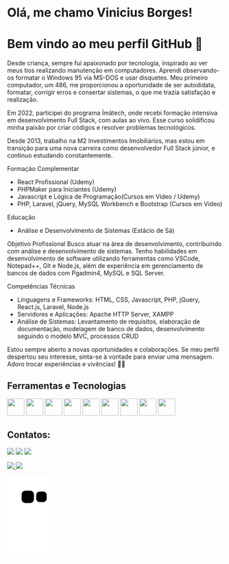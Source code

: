 # Olá, me chamo Vinicius Borges! 

# Bem vindo ao meu perfil GitHub 👋

Desde criança, sempre fui apaixonado por tecnologia, inspirado ao ver meus tios realizando manutenção em computadores. Aprendi observando-os formatar o Windows 95 via MS-DOS e usar disquetes. Meu primeiro computador, um 486, me proporcionou a oportunidade de ser autodidata, formatar, corrigir erros e consertar sistemas, o que me trazia satisfação e realização.

Em 2022, participei do programa Ímãtech, onde recebi formação intensiva em desenvolvimento Full Stack, com aulas ao vivo. Esse curso solidificou minha paixão por criar códigos e resolver problemas tecnológicos.

Desde 2013, trabalho na M2 Investimentos Imobiliários, mas estou em transição para uma nova carreira como desenvolvedor Full Stack júnior, e continuo estudando constantemente.

Formação Complementar
- React Profissional (Udemy)
- PHPMaker para Iniciantes (Udemy)
- Javascript e Lógica de Programação(Cursos em Vídeo / Udemy)
- PHP, Laravel, jQuery, MySQL Workbench e Bootstrap (Cursos em Vídeo)

Educação
- Análise e Desenvolvimento de Sistemas (Estácio de Sá)

Objetivo Profissional
Busco atuar na área de desenvolvimento, contribuindo com análise e desenvolvimento de sistemas. Tenho habilidades em desenvolvimento de software utilizando ferramentas como VSCode, Notepad++, Git e Node.js, além de experiência em gerenciamento de bancos de dados com Pgadmin4, MySQL e SQL Server.

Competências Técnicas
- Linguagens e Frameworks: HTML, CSS, Javascript, PHP, jQuery, React.js, Laravel, Node.js
- Servidores e Aplicações: Apache HTTP Server, XAMPP
- Análise de Sistemas: Levantamento de requisitos, elaboração de documentação, modelagem de banco de dados, desenvolvimento seguindo o modelo MVC, processos CRUD

Estou sempre aberto a novas oportunidades e colaborações. Se meu perfil despertou seu interesse, sinta-se à vontade para enviar uma mensagem. Adoro trocar experiências e vivências! 👨‍💻

## Ferramentas e Tecnologias
  <img src="https://cdn.jsdelivr.net/gh/devicons/devicon/icons/html5/html5-original-wordmark.svg" width="40" height="40"/>  <img src="https://cdn.jsdelivr.net/gh/devicons/devicon/icons/css3/css3-original-wordmark.svg" width="40" height="40"/> 
            <img src="https://cdn.jsdelivr.net/gh/devicons/devicon/icons/postgresql/postgresql-original-wordmark.svg" width="40" height="40"/> 
            <img src="https://cdn.jsdelivr.net/gh/devicons/devicon/icons/nodejs/nodejs-plain.svg" width="40" height="40"/> 
            <img src="https://cdn.jsdelivr.net/gh/devicons/devicon/icons/react/react-original-wordmark.svg" width="40" height="40"/> 
            <img src="https://cdn.jsdelivr.net/gh/devicons/devicon/icons/git/git-original.svg" width="40" height="40"/> 
            <img src="https://cdn.jsdelivr.net/gh/devicons/devicon/icons/github/github-original-wordmark.svg" width="40" height="40"/> 
            <img src="https://cdn.jsdelivr.net/gh/devicons/devicon/icons/javascript/javascript-original.svg" width="40" height="40"/> 
            <img src="https://cdn.jsdelivr.net/gh/devicons/devicon/icons/php/php-original.svg" width="40" height="40"/>          
     
                    

 ## Contatos:

<div>

<a href="https://www.instagram.com/vinicius.borginho/" target="_blank"><img src="https://img.shields.io/badge/-Instagram-%23E4405F?style=for-the-badge&logo=instagram&logoColor=white" target="_blank"></a>
<a href = "mailto:vinnepaul@gmail.com"><img src="https://img.shields.io/badge/Gmail-D14836?style=for-the-badge&logo=gmail&logoColor=white" target="_blank"></a>
<a href="https://www.linkedin.com/in/viniciusborgesdev/(https://www.linkedin.com/in/viniciusaraujodev/)" target="_blank"><img src="https://img.shields.io/badge/-LinkedIn-%230077B5?style=for-the-badge&logo=linkedin&logoColor=white" target="_blank"></a>   
</div>     

<div>
<a href="https://github.com/ViniciusBorgesdeAraujo">
<img height="180em" src="https://github-readme-stats.vercel.app/api/top-langs/?username=ViniciusBorgesdeAraujo&layout=compact&langs_count=7&theme=dracula"/>
<img height="180em" src="https://github-readme-stats.vercel.app/api?username=ViniciusBorgesdeAraujo&show_icons=true&theme=dracula&include_all_commits=true&count_private=true"/>
</div>


![Snake animation](https://github.com/ViniciusBorgesdeAraujo/ViniciusBorgesdeAraujo/blob/output/github-contribution-grid-snake.svg)
